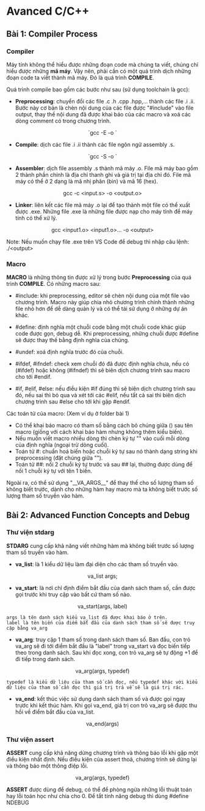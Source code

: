 # Avanced C/C++
## Bài 1: Compiler Process
### Compiler
Máy tính không thể hiểu được những đoạn code mà chúng ta viết, chúng chỉ hiểu được những **mã máy**. Vậy nên, phải cần có một quá trình dịch những đoạn code ta viết thành mã máy. Đó là quá trình **COMPILE**.

Quá trình compile bao gồm các bước như sau (sử dụng toolchain là gcc):
- **Preprocessing**: chuyển đổi các file .c .h .cpp .hpp,... thành các file .i .ii. Bước này cơ bản là chèn nội dung của các file được "#include" vào file output, thay thế nội dung đã được khai báo của các macro và xoá các dòng comment có trong chương trình.

<p align="center"> `gcc -E <input.c> -o <output.i>` </p>

- **Compile**: dịch các file .i .ii thành các file ngôn ngữ assembly .s.

<p align="center"> `gcc <input.i> -S -o <output.s>` </p>

- **Assembler**: dịch file assembly .s thành mã máy .o. File mã máy bao gồm 2 thành phần chính là địa chỉ thanh ghi và giá trị tại địa chỉ đó. File mã máy có thể ở 2 dạng là mã nhị phân (bin) và mã 16 (hex).

<p align="center"> gcc -c &lt;input.s&gt; -o &lt;output.o&gt; </p>

- **Linker**: liên kết các file mã máy .o lại để tạo thành một file có thể xuất được .exe. Những file .exe là những file được nạp cho máy tính để máy tính có thể xử lý.

<p align="center"> gcc &lt;input1.o&gt; &lt;input1.o&gt;... -o &lt;output&gt; </p>

Note: Nếu muốn chạy file .exe trên VS Code để debug thì nhập câu lệnh: ./\<output\>

### Macro
**MACRO** là những thông tin được xử lý trong bước **Preprocessing** của quá trình **COMPILE**. Có những macro sau:
- #include: khi preprocessing, editor sẽ chèn nội dung của một file vào chương trình. Macro này giúp chia nhỏ chương trình chính thành những file nhỏ hơn để dễ dàng quản lý và có thể tái sử dụng ở những dự án khác.

- #define: định nghĩa một chuỗi code bằng một chuỗi code khác giúp code được gọn, debug dễ. Khi preprocessing, những chuỗi được #define sẽ được thay thế bằng định nghĩa của chúng.

- #undef: xoá định nghĩa trước đó của chuỗi.

- #ifdef, #ifndef: check xem chuỗi đó đã được định nghĩa chưa, nếu có (#ifdef) hoặc không (#ifndef) thì sẽ biên dịch chương trình sau macro cho tới #endif.

- #if, #elif, #else: nếu điều kiện #if đúng thì sẽ biên dịch chương trình sau đó, nếu sai thì bỏ qua và xét tới các #elif, nếu tất cả sai thì biên dịch chương trình sau #else cho tới khi gặp #endif.

Các toán tử của macro: (Xem ví dụ ở folder bài 1)
- Có thể khai báo macro có tham số bằng cách bỏ chúng giữa () sau tên macro (giống với cách khai báo hàm nhưng không thêm kiểu biến).
- Nếu muốn viết macro nhiều dòng thì chèn ký tự "\" vào cuối mỗi dòng của định nghĩa (ngoại trừ dòng cuối).
- Toán tử #: chuẩn hoá biến hoặc chuỗi ký tự sau nó thành dạng string khi preprocessing (đặt chúng giữa "").
- Toán tử ##: nối 2 chuỗi ký tự trước và sau ## lại, thường được dùng để nối 1 chuỗi ký tự với tên 1 biến.

Ngoài ra, có thể sử dụng "\_\_VA_ARGS\_\_" để thay thế cho số lượng tham số không biết trước, dành cho những hàm hay macro mà ta không biết trước số lượng tham số truyền vào hàm.

## Bài 2: Advanced Function Concepts and Debug
### Thư viện stdarg
**STDARG** cung cấp khả năng viết những hàm mà không biết trước số lượng tham số truyền vào hàm.

- **va_list**: là 1 kiểu dữ liệu làm đại diện cho các tham số truyền vào.

<p align="center">va_list args;</p>

- **va_start**: là nơi chỉ định điểm bắt đầu của danh sách tham số, cần được gọi trước khi truy cập vào bất cứ tham số nào.

<p align="center">va_start(args, label)</p>

    args là tên danh sách kiểu va_list đã được khai báo ở trên.
    label là tên biến của điểm bắt đầu của danh sách tham số sẽ được truy cập bằng va_arg

- **va_arg**: truy cập 1 tham số trong danh sách tham số. Ban đầu, con trỏ va_arg sẽ đi tới điểm bắt đầu là "label" trong va_start và đọc biến tiếp theo trong danh sách. Sau khi đọc xong, con trỏ va_arg sẽ tự động +1 để đi tiếp trong danh sách.

<p align="center">va_arg(args, typedef)</p>

    typedef là kiểu dữ liệu của tham số cần đọc, nếu typedef khác với kiểu dữ liệu của tham số cần đọc thì giá trị trả về sẽ là giá trị rác.

- **va_end**: kết thúc việc sử dụng danh sách tham số và được gọi ngay trước khi kết thúc hàm. Khi gọi va_end, giá trị con trỏ va_arg sẽ được thu hồi về điểm bắt đầu của va_list.

<p align="center">va_end(args)</p>

### Thư viện assert
**ASSERT** cung cấp khả năng dừng chương trình và thông báo lỗi khi gặp một điều kiện nhất định. Nếu điều kiện của assert thoả, chương trình sẽ dừng lại và thông báo một thông điệp lỗi.

<p align="center">va_arg(args, typedef)</p>

**ASSERT** được dùng để debug, có thể để phòng ngừa những lỗi thuật toán hay lỗi toán học như chia cho 0. Để tắt tính năng debug thì dùng #define NDEBUG